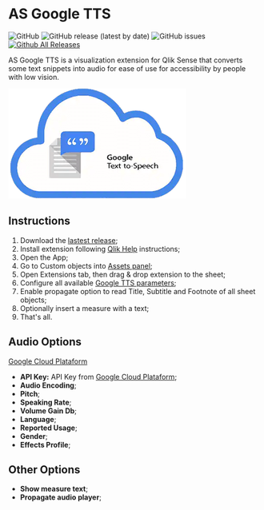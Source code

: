 # AS Google TTS
![GitHub](https://img.shields.io/github/license/andressousa/as-qliksense-googletts) ![GitHub release (latest by date)](https://img.shields.io/github/v/release/andressousa/as-qliksense-googletts) ![GitHub issues](https://img.shields.io/github/issues/andressousa/as-qliksense-googletts) [![Github All Releases](https://img.shields.io/github/downloads/andressousa/as-qliksense-googletts/total.svg)]()

AS Google TTS is a visualization extension for Qlik Sense that converts some text snippets into audio for ease of use for accessibility by people with low vision.

![](https://raw.githubusercontent.com/andressousa/as-qliksense-googletts/main/as-qliksense-googletts/preview.png)

## Instructions

                
1. Download the [lastest release](https://github.com/andressousa/as-qliksense-googletts/releases/latest);
2. Install extension following [Qlik Help](https://help.qlik.com/en-US/sense-developer/November2022/Subsystems/Extensions/Content/Sense_Extensions/Howtos/deploy-extensions.htm) instructions;
3. Open the App;
4. Go to Custom objects into [Assets panel](https://help.qlik.com/en-US/sense/November2022/Subsystems/Hub/Content/Sense_Hub/Assets/assets-panel.htm);
5. Open Extensions tab, then drag & drop extension to the sheet;
6. Configure all available [Google TTS parameters](https://cloud.google.com/text-to-speech/docs/reference/rest/v1/text/synthesize);
7. Enable propagate option to read Title, Subtitle and Footnote of all sheet objects;
8. Optionally insert a measure with a text; 
9. That's all.

## Audio Options
  [Google Cloud Plataform](https://cloud.google.com/text-to-speech/docs/reference/rest/v1/text/synthesize#AudioConfig)
  
  - **API Key:** API Key from [Google Cloud Plataform](https://cloud.google.com/text-to-speech);
  - **Audio Encoding**;
  - **Pitch**;
  - **Speaking Rate**;
  - **Volume Gain Db**;
  - **Language**;
  - **Reported Usage**;
  - **Gender**;
  - **Effects Profile**;
  
  
## Other Options
  - **Show measure text**;
  - **Propagate audio player**;
